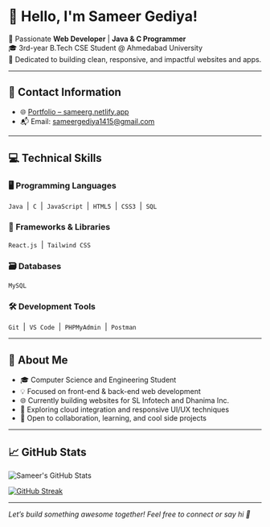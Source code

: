 # 👋 Hello, I'm Sameer Gediya!

🚀 Passionate **Web Developer** | **Java & C Programmer**  
🎓 3rd-year B.Tech CSE Student @ Ahmedabad University  
🌱 Dedicated to building clean, responsive, and impactful websites and apps.

---

## 📡 Contact Information  
- 🌐 [Portfolio – sameerg.netlify.app](https://www.sameerg.netlify.app)  
- 📬 Email: sameergediya1415@gmail.com  

---

## 💻 Technical Skills

### 🖥️ Programming Languages  
`Java` &nbsp;|&nbsp; `C` &nbsp;|&nbsp; `JavaScript` &nbsp;|&nbsp; `HTML5` &nbsp;|&nbsp; `CSS3` &nbsp;|&nbsp; `SQL`

### 🔧 Frameworks & Libraries  
`React.js` &nbsp;|&nbsp; `Tailwind CSS`

### 🗃️ Databases  
`MySQL`

### 🛠️ Development Tools  
`Git` &nbsp;|&nbsp; `VS Code` &nbsp;|&nbsp; `PHPMyAdmin` &nbsp;|&nbsp; `Postman`

---

## 🌟 About Me
- 🎓 Computer Science and Engineering Student  
- 💡 Focused on front-end & back-end web development  
- 🌐 Currently building websites for SL Infotech and Dhanima Inc.  
- 🧠 Exploring cloud integration and responsive UI/UX techniques  
- 🤝 Open to collaboration, learning, and cool side projects

---

## 📈 GitHub Stats
![Sameer's GitHub Stats](https://github-readme-stats.vercel.app/api?username=sameergediyacs&show_icons=true&theme=tokyonight)

[![GitHub Streak](https://streak-stats.demolab.com/?user=sameergediyacs&theme=tokyonight)](https://git.io/streak-stats)

---

*Let’s build something awesome together! Feel free to connect or say hi 👋*
